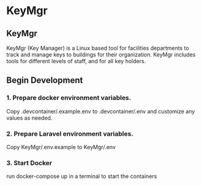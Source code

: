 # KeyMgr
## KeyMgr
KeyMgr (Key Manager) is a Linux based tool for facilities departments to track and manage keys to buildings for their organization. KeyMgr includes tools for different levels of staff, and for all key holders.
## Begin Development
### 1. Prepare docker environment variables.
Copy .devcontainer/.example.env to .devcontainer/.env and customize any values as needed.
### 2. Prepare Laravel environment variables.
Copy KeyMgr/.env.example to KeyMgr/.env

### 3. Start Docker
run docker-compose up in a terminal to start the containers
